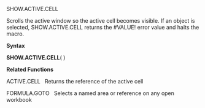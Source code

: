 SHOW.ACTIVE.CELL

Scrolls the active window so the active cell becomes visible. If an
object is selected, SHOW.ACTIVE.CELL returns the \#VALUE\! error value
and halts the macro.

**Syntax**

**SHOW.ACTIVE.CELL**( )

**Related Functions**

ACTIVE.CELL   Returns the reference of the active cell

FORMULA.GOTO   Selects a named area or reference on any open workbook


